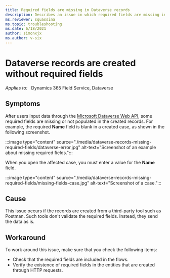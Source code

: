 ```yaml
---
title: Required fields are missing in Dataverse records
description: Describes an issue in which required fields are missing in Dataverse records that are created from third-party tools. Provide workarounds.
ms.reviewer: squassina
ms.topic: troubleshooting
ms.date: 6/18/2021
author: simonxjx
ms.author: v-six
---
```

# Dataverse records are created without required fields

_Applies to:_ &nbsp; Dynamics 365 Field Service, Dataverse

## Symptoms

After users input data through the [Microsoft Dataverse Web API](/powerapps/developer/data-platform/webapi/overview), some required fields are missing or not populated in the created records. For example, the required **Name** field is blank in a created case, as shown in the following screenshot.

:::image type="content" source="./media/dataverse-records-missing-required-fields/dataverse-error.jpg" alt-text="Screenshot of an example about missing required fields.":::

When you open the affected case, you must enter a value for the **Name** field.

:::image type="content" source="./media/dataverse-records-missing-required-fields/missing-fields-case.jpg" alt-text="Screenshot of a case.":::

## Cause

This issue occurs if the records are created from a third-party tool such as Postman. Such tools don't validate the required fields. Instead, they send the data as is.

## Workaround

To work around this issue, make sure that you check the following items:

- Check that the required fields are included in the flows.
- Verify the existence of required fields in the entities that are created through HTTP requests.
